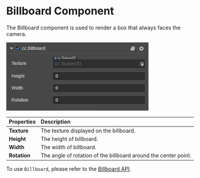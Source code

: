 # Billboard Component

The Billboard component is used to render a box that always faces the camera.

![](particle-system/billboard.png)

| Properties | Description |
| :---| :--- |
| **Texture** | The texture displayed on the billboard. |
| **Height** | The height of billboard. |
| **Width** | The width of billboard. |
| **Rotation** | The angle of rotation of the billboard around the center point. |

To use `Billboard`, please refer to the [Billboard API](https://docs.cocos.com/creator3d/api/en/classes/particle.billboard.html).
